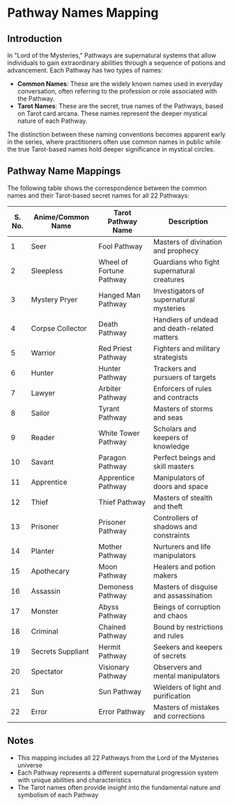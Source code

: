 # Pathway Names Mapping

## Introduction

In "Lord of the Mysteries," Pathways are supernatural systems that allow individuals to gain extraordinary abilities through a sequence of potions and advancement. Each Pathway has two types of names:

- **Common Names**: These are the widely known names used in everyday conversation, often referring to the profession or role associated with the Pathway.
- **Tarot Names**: These are the secret, true names of the Pathways, based on Tarot card arcana. These names represent the deeper mystical nature of each Pathway.

The distinction between these naming conventions becomes apparent early in the series, where practitioners often use common names in public while the true Tarot-based names hold deeper significance in mystical circles.

## Pathway Name Mappings

The following table shows the correspondence between the common names and their Tarot-based secret names for all 22 Pathways:

| S. No. | Anime/Common Name     | Tarot Pathway Name        | Description |
|--------|----------------------|--------------------------|-------------|
| 1      | Seer                 | Fool Pathway             | Masters of divination and prophecy |
| 2      | Sleepless            | Wheel of Fortune Pathway | Guardians who fight supernatural creatures |
| 3      | Mystery Pryer        | Hanged Man Pathway       | Investigators of supernatural mysteries |
| 4      | Corpse Collector     | Death Pathway            | Handlers of undead and death-related matters |
| 5      | Warrior              | Red Priest Pathway       | Fighters and military strategists |
| 6      | Hunter               | Hunter Pathway           | Trackers and pursuers of targets |
| 7      | Lawyer               | Arbiter Pathway          | Enforcers of rules and contracts |
| 8      | Sailor               | Tyrant Pathway           | Masters of storms and seas |
| 9      | Reader               | White Tower Pathway      | Scholars and keepers of knowledge |
| 10     | Savant               | Paragon Pathway          | Perfect beings and skill masters |
| 11     | Apprentice           | Apprentice Pathway       | Manipulators of doors and space |
| 12     | Thief                | Thief Pathway            | Masters of stealth and theft |
| 13     | Prisoner             | Prisoner Pathway         | Controllers of shadows and constraints |
| 14     | Planter              | Mother Pathway           | Nurturers and life manipulators |
| 15     | Apothecary           | Moon Pathway             | Healers and potion makers |
| 16     | Assassin             | Demoness Pathway         | Masters of disguise and assassination |
| 17     | Monster              | Abyss Pathway            | Beings of corruption and chaos |
| 18     | Criminal             | Chained Pathway          | Bound by restrictions and rules |
| 19     | Secrets Suppliant    | Hermit Pathway           | Seekers and keepers of secrets |
| 20     | Spectator            | Visionary Pathway        | Observers and mental manipulators |
| 21     | Sun                  | Sun Pathway              | Wielders of light and purification |
| 22     | Error                | Error Pathway            | Masters of mistakes and corrections |

## Notes

- This mapping includes all 22 Pathways from the Lord of the Mysteries universe
- Each Pathway represents a different supernatural progression system with unique abilities and characteristics
- The Tarot names often provide insight into the fundamental nature and symbolism of each Pathway
